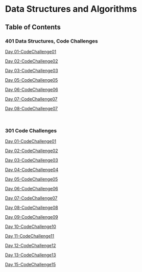 # Data Structures and Algorithms

## Table of Contents

### 401 Data Structures, Code Challenges

[Day 01-CodeChallenge01](./javascript/code-challenges/array-reverse)

[Day 02-CodeChallenge02](./javascript/code-challenges/array-insert-shift)

[Day 03-CodeChallenge03](./javascript/code-challenges/array-binary-search)

[Day 05-CodeChallenge05](./javascript/linked-list)

[Day 06-CodeChallenge06](./javascript/linked-list-insertions)

[Day 07-CodeChallenge07](./javascript/linked-list-kth)

[Day 08-CodeChallenge07](./javascript/linked-list-zip)



<br>

### 301 Code Challenges

[Day 01-CodeChallenge01](./javascript/code-challenges/challenges-01.test.js)

[Day 02-CodeChallenge02](./javascript/code-challenges/challenges-02.test.js)

[Day 03-CodeChallenge03](./javascript/code-challenges/challenges-03.test.js)

[Day 04-CodeChallenge04](./javascript/code-challenges/challenges-04.test.js)

[Day 05-CodeChallenge05](./javascript/code-challenges/challenges-05.test.js)

[Day 06-CodeChallenge06](./javascript/code-challenges/challenges-06.test.js)

[Day 07-CodeChallenge07](./javascript/code-challenges/challenges-07.test.js)

[Day 08-CodeChallenge08](./javascript/code-challenges/challenges-08.test.js)

[Day 09-CodeChallenge09](./javascript/code-challenges/challenges-09.test.js)

[Day 10-CodeChallenge10](./javascript/code-challenges/challenges-10.test.js)

[Day 11-CodeChallenge11](./javascript/code-challenges/challenges-11.test.js)

[Day 12-CodeChallenge12](./javascript/code-challenges/challenges-12.test.js)

[Day 13-CodeChallenge13](./javascript/code-challenges/challenges-13.test.js)

[Day 15-CodeChallenge15](./javascript/code-challenges/challenges-15.test.js)





<!-- See [setup instructions](https://codefellows.github.io/setup-guide/code-301/3-code-challenges), in the Code 301 Setup Guide.

Under the `javascript` folder, at the top level, is a sub-folder called `code-challenges`

Each day, you'll add one new file to this folder to do your work for the day's assigned code challenge

If you have not already done so, run `npm install` from within this folder to setup your system to be able to run tests using `Jest`

To run your tests

- Change to the `javascript` folder
- run `npm test` to run all of the tests
- run `npm test ##` to only run tests for challenge ## (i.e. 01) -->


